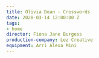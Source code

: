 ```yaml
---
title: Olivia Dean - Crosswords
date: 2020-03-14 12:00:00 Z
tags:
- home
director: Fiona Jane Burgess
production-company: Lez Creative
equipment: Arri Alexa Mini
---
```


